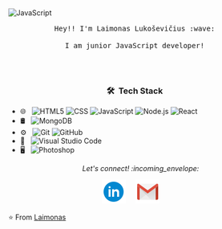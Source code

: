 <img src="https://blog.akrv.xyz/wp-content/uploads/2019/03/javascript-illustration.png" alt="JavaScript" align="center" width="600px">
<p align="center">
  <samp>
    Hey!! I'm Laimonas Lukoševičius :wave:
    <br><br>
    I am junior JavaScript developer!
  </samp>
</p>
<br><br>

<h3 align="center"> 🛠 &nbsp;Tech Stack</h3>

- 🌐 &nbsp;
  ![HTML5](https://img.shields.io/badge/-HTML5-333333?style=flat&logo=HTML5)
  ![CSS](https://img.shields.io/badge/-CSS-333333?style=flat&logo=CSS3&logoColor=1572B6)
  ![JavaScript](https://img.shields.io/badge/-JavaScript-333333?style=flat&logo=javascript)
  ![Node.js](https://img.shields.io/badge/-Node.js-333333?style=flat&logo=node.js)
  ![React](https://img.shields.io/badge/-React-333333?style=flat&logo=react)
- 🛢 &nbsp;
  ![MongoDB](https://img.shields.io/badge/-MongoDB-333333?style=flat&logo=mongodb)
- ⚙️ &nbsp;
  ![Git](https://img.shields.io/badge/-Git-333333?style=flat&logo=git)
  ![GitHub](https://img.shields.io/badge/-GitHub-333333?style=flat&logo=github)
- 🔧 &nbsp;
  ![Visual Studio Code](https://img.shields.io/badge/-Visual%20Studio%20Code-333333?style=flat&logo=visual-studio-code&logoColor=007ACC)
- 🖥 &nbsp;
  ![Photoshop](https://img.shields.io/badge/-Photoshop-333333?style=flat&logo=adobe-photoshop)
  <p align="center"> 
  <i> Let's connect! :incoming_envelope: </i>
</p>

<p align="center">
<a href="https://www.linkedin.com/in/laimonas-luko%C5%A1evi%C4%8Dius-96716abb/"><img src="https://github.com/sarthak77/sarthak77/blob/master/icons/icons8-linkedin-circled-48.png" alt="LinkedIn"></a> &nbsp; &nbsp;
<a href="mailto:laimonas.lukosevicius@gmail.com"><img src="https://github.com/sarthak77/sarthak77/blob/master/icons/icons8-gmail-48.png" alt="Gmail"></a> &nbsp; &nbsp;
</p>
  
<!--https://icons8.com/icons/set/svg-->

⭐️ From [Laimonas](https://github.com/laimonaslukos)
